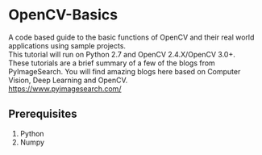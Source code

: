 # OpenCV-Basics
A code based guide to the basic functions of OpenCV and their real world applications using sample projects.  
This tutorial will run on Python 2.7 and OpenCV 2.4.X/OpenCV 3.0+.  
These tutorials are a brief summary of a few of the blogs from PyImageSearch. You will find amazing blogs here based on Computer Vision, Deep Learning and OpenCV.  
https://www.pyimagesearch.com/
## Prerequisites
1. Python
2. Numpy
